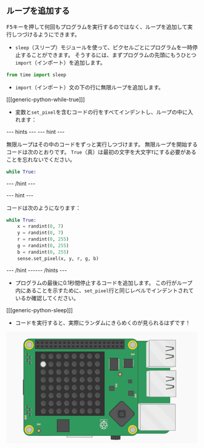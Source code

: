 ## ループを追加する

<kbd>F5</kbd>キーを押して何回もプログラムを実行するのではなく、ループを追加して実行しつづけるようにできます。

+ `sleep`（スリープ）モジュールを使って、ピクセルごとにプログラムを一時停止することができます。 そうするには、まずプログラムの先頭にもうひとつ`import`（インポート）を追加します。

```python
from time import sleep
```

+ `import`（インポート）文の下の行に無限ループを追加します。

[[[generic-python-while-true]]]

+ 変数と`set_pixel`を含むコードの行をすべてインデントし、ループの中に入れます：

--- hints ---
 --- hint ---

無限ループはその中のコードをずっと実行しつづけます。 無限ループを開始するコードは次のとおりです。 `True`（真）は最初の文字を大文字`T`にする必要があることを忘れないでください。

```python
while True:
```

--- /hint ---

--- hint ---

コードは次のようになります：

```python
while True:
    x = randint(0, 7)
    y = randint(0, 7)
    r = randint(0, 255)
    g = randint(0, 255)
    b = randint(0, 255)
    sense.set_pixel(x, y, r, g, b)
```

--- /hint ------ /hints ---

+ プログラムの最後に0.1秒間停止するコードを追加します。 この行がループ内にあることを示すために、`set_pixel`行と同じレベルでインデントされているか確認してください。

[[[generic-python-sleep]]]


+ コードを実行すると、実際にランダムにきらめくのが見られるはずです！

![完成した結果](images/finished-result.gif)
